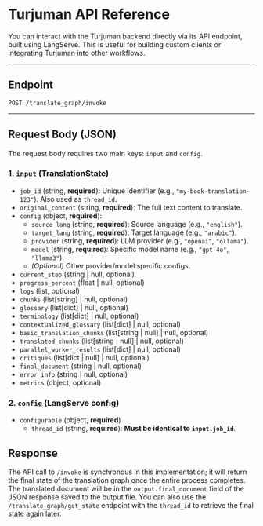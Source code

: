 # Turjuman API Reference

You can interact with the Turjuman backend directly via its API endpoint, built using LangServe. This is useful for building custom clients or integrating Turjuman into other workflows.

---

## Endpoint

`POST /translate_graph/invoke`

---

## Request Body (JSON)

The request body requires two main keys: `input` and `config`.

### 1. `input` (TranslationState)

- `job_id` (string, **required**): Unique identifier (e.g., `"my-book-translation-123"`). Also used as `thread_id`.
- `original_content` (string, **required**): The full text content to translate.
- `config` (object, **required**):
  - `source_lang` (string, **required**): Source language (e.g., `"english"`).
  - `target_lang` (string, **required**): Target language (e.g., `"arabic"`).
  - `provider` (string, **required**): LLM provider (e.g., `"openai"`, `"ollama"`).
  - `model` (string, **required**): Specific model name (e.g., `"gpt-4o"`, `"llama3"`).
  - *(Optional)* Other provider/model specific configs.
- `current_step` (string | null, optional)
- `progress_percent` (float | null, optional)
- `logs` (list, optional)
- `chunks` (list[string] | null, optional)
- `glossary` (list[dict] | null, optional)
- `terminology` (list[dict] | null, optional)
- `contextualized_glossary` (list[dict] | null, optional)
- `basic_translation_chunks` (list[string | null] | null, optional)
- `translated_chunks` (list[string | null] | null, optional)
- `parallel_worker_results` (list[dict] | null, optional)
- `critiques` (list[dict | null] | null, optional)
- `final_document` (string | null, optional)
- `error_info` (string | null, optional)
- `metrics` (object, optional)

### 2. `config` (LangServe config)

- `configurable` (object, **required**)
  - `thread_id` (string, **required**): **Must be identical to `input.job_id`**.

## Response

The API call to `/invoke` is synchronous in this implementation; it will return the final state of the translation graph once the entire process completes. The translated document will be in the `output.final_document` field of the JSON response saved to the output file. You can also use the `/translate_graph/get_state` endpoint with the `thread_id` to retrieve the final state again later.
